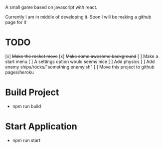 A small game based on javascript with react.

Currently I am in middle of developing it. Soon I will be making a github page for it
# TODO
[x] ~~Make the rocket move~~
[x] ~~Make some awesome background~~
[ ] Make a start menu
[ ] A settings option would seems nice
[ ] Add physics 
[ ] Add enemy ships/rocks/"something enemyish"
[ ] Move this project to github pages/heroku
# Build Project
* npm run build

# Start Application
* npm run start
    
